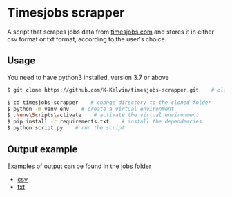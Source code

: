 # Timesjobs scrapper

A script that scrapes jobs data from <a href="https://www.timesjobs.com/">timesjobs.com</a> and stores it in either csv format or txt format, according to the user's choice.

## Usage

You need to have python3 installed, version 3.7 or above

```bash
$ git clone https://github.com/K-Kelvin/timesjobs-scrapper.git    # clone the repository

$ cd timesjobs-scrapper    # change directory to the cloned folder
$ python -m venv env    # create a virtual environment
$ .\env\Scripts\activate    # activate the virtual environment
$ pip install -r requirements.txt    # install the dependencies
$ python script.py    # run the script
```

## Output example

Examples of output can be found in the [jobs folder](./jobs)

-   [csv](./jobs/jobs_python_10-Aug-2021.csv)
-   [txt](./jobs/jobs_python_10-Aug-2021.txt)
